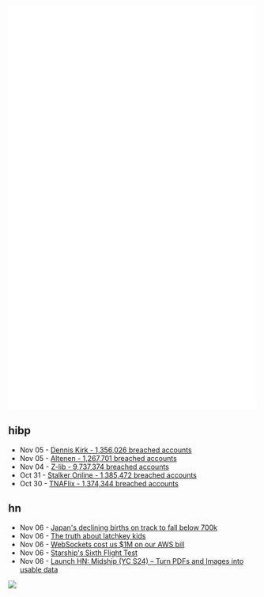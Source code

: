 ![Metrics](https://raw.githubusercontent.com/phixion/phixion/master/metrics.svg)

## hibp

<!--
for https://github.com/phixion/phixion/blob/main/.github/workflows/feeds.yml
-->
<!--START_SECTION:haveibeenpwnd-->
- Nov 05 - [Dennis Kirk - 1,356,026 breached accounts](https://haveibeenpwned.com/PwnedWebsites#DennisKirk)
- Nov 05 - [Altenen - 1,267,701 breached accounts](https://haveibeenpwned.com/PwnedWebsites#Altenen)
- Nov 04 - [Z-lib - 9,737,374 breached accounts](https://haveibeenpwned.com/PwnedWebsites#ZLib)
- Oct 31 - [Stalker Online - 1,385,472 breached accounts](https://haveibeenpwned.com/PwnedWebsites#StalkerOnline)
- Oct 30 - [TNAFlix - 1,374,344 breached accounts](https://haveibeenpwned.com/PwnedWebsites#TNAFlix)
<!--END_SECTION:haveibeenpwnd-->

## hn

<!--
for https://github.com/phixion/phixion/blob/main/.github/workflows/feeds.yml
-->
<!--START_SECTION:hn-->
- Nov 06 - [Japan's declining births on track to fall below 700k](https://www.asahi.com/ajw/articles/15497062)
- Nov 06 - [The truth about latchkey kids](https://nevermindgenx.substack.com/p/the-truth-about-latchkey-kids)
- Nov 06 - [WebSockets cost us $1M on our AWS bill](https://www.recall.ai/post/how-websockets-cost-us-1m-on-our-aws-bill)
- Nov 06 - [Starship's Sixth Flight Test](https://www.spacex.com/launches/mission/?missionId=starship-flight-6)
- Nov 06 - [Launch HN: Midship (YC S24) – Turn PDFs and Images into usable data](https://news.ycombinator.com/item?id=42066500)
<!--END_SECTION:hn-->

<!--
for https://yhype.me
-->
![](https://hit.yhype.me/github/profile?user_id=13013670)
